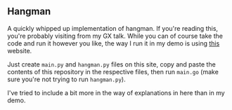 ## Hangman

A quickly whipped up implementation of hangman. If you're reading this, you're probably visiting from my GX talk. While you can of course take the code and run it however you like, the way I run it in my demo is using [this](https://www.online-python.com/) website.

Just create `main.py` and `hangman.py` files on this site, copy and paste the contents of this repository in the respective files, then run `main.go` (make sure you're not trying to run `hangman.py`).

I've tried to include a bit more in the way of explanations in here than in my demo.